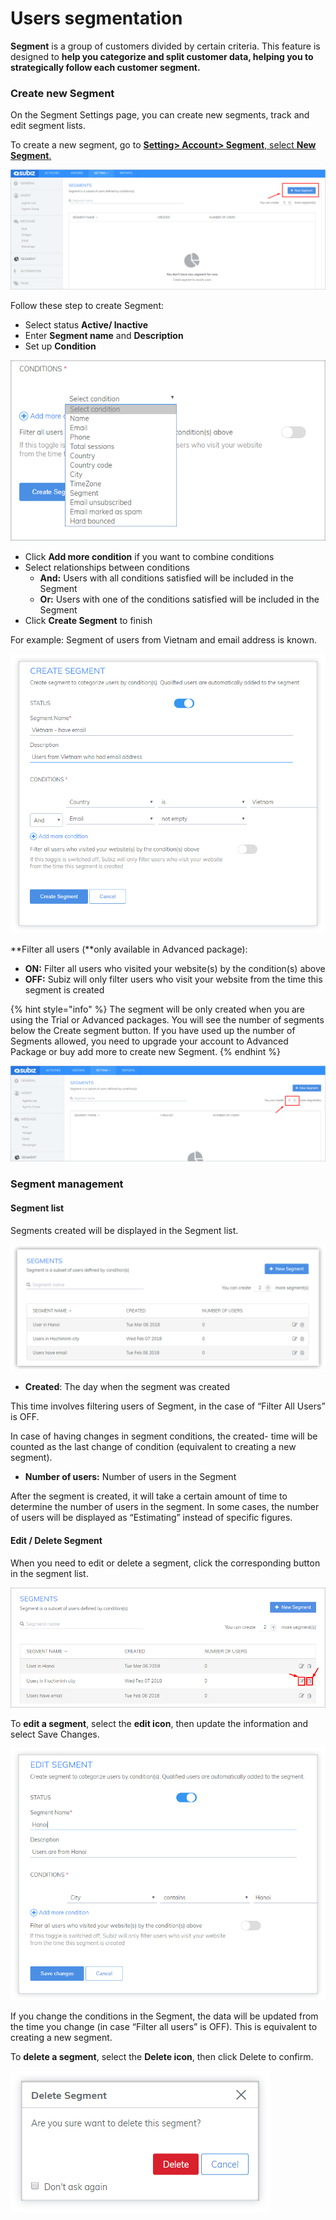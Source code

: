 # Users segmentation

**Segment** is a group of customers divided by certain criteria. This feature is designed to **help you categorize and split customer data, helping you to strategically follow each customer segment.**

### Create new Segment

On the Segment Settings page, you can create new segments, track and edit segment lists.

To create a new segment, go to [**Setting&gt; Account&gt; Segment**, select **New Segment**.](https://app.subiz.com/settings/segment-list)

![Creat a new segment](../../../.gitbook/assets/new-segment.png)

Follow these step to create Segment:

* Select status **Active/ Inactive**
* Enter **Segment name** and **Description**
* Set up **Condition**

![Select conditions for segment](../../../.gitbook/assets/condition.png)

* Click **Add more condition** if you want to combine conditions
* Select relationships between conditions
  * **And:** Users with all conditions satisfied will be included in the Segment
  * **Or:** Users with one of the conditions satisfied will be included in the Segment
* Click **Create Segment** to finish

For example: Segment of users from Vietnam and email address is known.

![Conditon of Vietnam and email address is known](../../../.gitbook/assets/segment-setup-example2.png)

**Filter all users \(**only available in Advanced package\):

* **ON:** Filter all users who visited your website\(s\) by the condition\(s\) above
* **OFF:** Subiz will only filter users who visit your website from the time this segment is created

{% hint style="info" %}
The segment will be only created when you are using the Trial or Advanced packages. You will see the number of segments below the Create segment button. If you have used up the number of Segments allowed, you need to upgrade your account to Advanced Package or buy add more to create new Segment.
{% endhint %}

![The number of segment you can create](../../../.gitbook/assets/number-new-segment.png)

### Segment management

#### Segment list

Segments created will be displayed in the Segment list.

![Segment list](../../../.gitbook/assets/segment-list-eng.png)

* **Created**: The day when the segment was created

This time involves filtering users of Segment, in the case of “Filter All Users” is OFF.

In case of having changes in segment conditions, the created- time will be counted as the last change of condition \(equivalent to creating a new segment\).

* **Number of users:** Number of users in the Segment

After the segment is created, it will take a certain amount of time to determine the number of users in the segment. In some cases, the number of users will be displayed as “Estimating” instead of specific figures.

#### **Edit / Delete Segment**

When you need to edit or delete a segment, click the corresponding button in the segment list.

![Edit and delete button](../../../.gitbook/assets/edit_delete-segment.png)

To **edit a segment**, select the **edit icon**, then update the information and select Save Changes.

![Edit segment](../../../.gitbook/assets/edit-segment.png)

If you change the conditions in the Segment, the data will be updated from the time you change \(in case “Filter all users” is OFF\). This is equivalent to creating a new segment.

To **delete a segment**, select the **Delete icon**, then click Delete to confirm.

![Confirm to delete segment](../../../.gitbook/assets/delete-segment.png)





